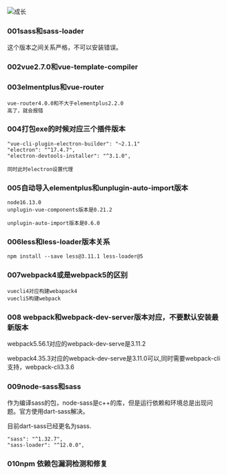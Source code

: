 ![成长](/images/home.png)


  

### 001sass和sass-loader

这个版本之间关系严格，不可以安装错误。





### 002vue2.7.0和vue-template-compiler



### 003elmentplus和vue-router

~~~
vue-router4.0.0和不大于elementplus2.2.0
高了，就会报错
~~~



###  004打包exe的时候对应三个插件版本

~~~
"vue-cli-plugin-electron-builder": "~2.1.1"
"electron": "^17.4.7",
"electron-devtools-installer": "^3.1.0",

同时此时electron设置代理
~~~



### 005自动导入elementplus和unplugin-auto-import版本

~~~
node16.13.0
unplugin-vue-components版本是0.21.2

unplugin-auto-import版本是0.6.0
~~~



### 006less和less-loader版本关系

~~~
npm install --save less@3.11.1 less-loader@5
~~~



### 007webpack4或是webpack5的区别

~~~
vuecli4对应构建webapack4
vuecli5构建webpack

~~~





### 008 webpack和webpack-dev-server版本对应，不要默认安装最新版本

webpack5.56.1对应的webpack-dev-serve是3.11.2

webpack4.35.3对应的webpack-dev-serve是3.11.0可以,同时需要webpack-cli支持，webpack-cli3.3.6



### 009node-sass和sass

作为编译sass的包，node-sass是c++的库，但是运行依赖和环境总是出现问题。官方使用dart-sass解决。

目前dart-sass已经更名为sass.

~~~
"sass": "^1.32.7",
"sass-loader": "^12.0.0",

~~~

### 010npm 依赖包漏洞检测和修复


